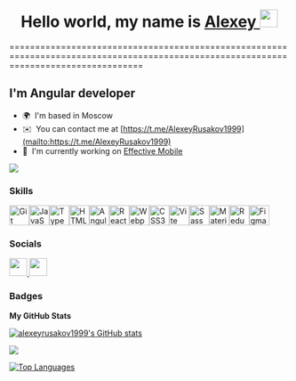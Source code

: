 <h1 align="center">
    Hello world, my name is
    <a href="https://github.com/zhd-dm" target="_blank">
        Alexey
    </a> 
    <img src="https://github.com/blackcater/blackcater/raw/main/images/Hi.gif" height="32"/>
</h1>
======================================================================================================================================

I'm Angular developer
---------------------

* 🌍  I'm based in Moscow
* ✉️  You can contact me at [https://t.me/AlexeyRusakov1999](mailto:https://t.me/AlexeyRusakov1999)
* 🚀  I'm currently working on [Effective Mobile](http://effective-mobile.ru/)

<a href="https://www.github.com/alexeyrusakov1999" target="_blank" rel="noreferrer"><img
src="https://img.shields.io/github/followers/alexeyrusakov1999?logo=github&style=for-the-badge&color=a855f7&labelColor=1c1917" /></a>

### Skills


<p align="left">
<a href="https://git-scm.com/" target="_blank" rel="noreferrer"><img src="https://raw.githubusercontent.com/danielcranney/readme-generator/main/public/icons/skills/git-colored.svg" width="36" height="36" alt="Git" /></a><a href="https://developer.mozilla.org/en-US/docs/Web/JavaScript" target="_blank" rel="noreferrer"><img src="https://raw.githubusercontent.com/danielcranney/readme-generator/main/public/icons/skills/javascript-colored.svg" width="36" height="36" alt="JavaScript" /></a><a href="https://www.typescriptlang.org/" target="_blank" rel="noreferrer"><img src="https://raw.githubusercontent.com/danielcranney/readme-generator/main/public/icons/skills/typescript-colored.svg" width="36" height="36" alt="TypeScript" /></a><a href="https://developer.mozilla.org/en-US/docs/Glossary/HTML5" target="_blank" rel="noreferrer"><img src="https://raw.githubusercontent.com/danielcranney/readme-generator/main/public/icons/skills/html5-colored.svg" width="36" height="36" alt="HTML5" /></a><a href="https://angular.io/" target="_blank" rel="noreferrer"><img src="https://raw.githubusercontent.com/danielcranney/readme-generator/main/public/icons/skills/angularjs-colored.svg" width="36" height="36" alt="Angular" /></a><a href="https://reactjs.org/" target="_blank" rel="noreferrer"><img src="https://raw.githubusercontent.com/danielcranney/readme-generator/main/public/icons/skills/react-colored.svg" width="36" height="36" alt="React" /></a><a href="https://webpack.js.org/" target="_blank" rel="noreferrer"><img src="https://raw.githubusercontent.com/danielcranney/readme-generator/main/public/icons/skills/webpack-colored.svg" width="36" height="36" alt="Webpack" /></a><a href="https://www.w3.org/TR/CSS/#css" target="_blank" rel="noreferrer"><img src="https://raw.githubusercontent.com/danielcranney/readme-generator/main/public/icons/skills/css3-colored.svg" width="36" height="36" alt="CSS3" /></a><a href="https://vitejs.dev/" target="_blank" rel="noreferrer"><img src="https://raw.githubusercontent.com/danielcranney/readme-generator/main/public/icons/skills/vite-colored.svg" width="36" height="36" alt="Vite" /></a><a href="https://sass-lang.com/" target="_blank" rel="noreferrer"><img src="https://raw.githubusercontent.com/danielcranney/readme-generator/main/public/icons/skills/sass-colored.svg" width="36" height="36" alt="Sass" /></a><a href="https://mui.com/" target="_blank" rel="noreferrer"><img src="https://raw.githubusercontent.com/danielcranney/readme-generator/main/public/icons/skills/materialui-colored.svg" width="36" height="36" alt="Material UI" /></a><a href="https://redux.js.org/" target="_blank" rel="noreferrer"><img src="https://raw.githubusercontent.com/danielcranney/readme-generator/main/public/icons/skills/redux-colored.svg" width="36" height="36" alt="Redux" /></a><a href="https://www.figma.com/" target="_blank" rel="noreferrer"><img src="https://raw.githubusercontent.com/danielcranney/readme-generator/main/public/icons/skills/figma-colored.svg" width="36" height="36" alt="Figma" /></a>
</p>


### Socials

<p align="left"> <a href="https://www.github.com/alexeyrusakov1999" target="_blank" rel="noreferrer"> <picture> <source media="(prefers-color-scheme: dark)" srcset="https://raw.githubusercontent.com/danielcranney/readme-generator/main/public/icons/socials/github-dark.svg" /> <source media="(prefers-color-scheme: light)" srcset="https://raw.githubusercontent.com/danielcranney/readme-generator/main/public/icons/socials/github.svg" /> <img src="https://raw.githubusercontent.com/danielcranney/readme-generator/main/public/icons/socials/github.svg" width="32" height="32" /> </picture> </a> <a href="https://www.linkedin.com/in/alexey-rusakov-0b6b5b239/" target="_blank" rel="noreferrer"> <picture> <source media="(prefers-color-scheme: dark)" srcset="https://raw.githubusercontent.com/danielcranney/readme-generator/main/public/icons/socials/linkedin-dark.svg" /> <source media="(prefers-color-scheme: light)" srcset="https://raw.githubusercontent.com/danielcranney/readme-generator/main/public/icons/socials/linkedin.svg" /> <img src="https://raw.githubusercontent.com/danielcranney/readme-generator/main/public/icons/socials/linkedin.svg" width="32" height="32" /> </picture> </a></p>

### Badges

<b>My GitHub Stats</b>

<a href="http://www.github.com/alexeyrusakov1999"><img src="https://github-readme-stats.vercel.app/api?username=alexeyrusakov1999&show_icons=true&hide=issues,&count_private=true&title_color=a855f7&text_color=ffffff&icon_color=a855f7&bg_color=1c1917&hide_border=true&show_icons=true" alt="alexeyrusakov1999's GitHub stats" /></a>

<a href="http://www.github.com/alexeyrusakov1999"><img src="https://github-readme-streak-stats.herokuapp.com/?user=alexeyrusakov1999&stroke=ffffff&background=1c1917&ring=a855f7&fire=a855f7&currStreakNum=ffffff&currStreakLabel=a855f7&sideNums=ffffff&sideLabels=ffffff&dates=ffffff&hide_border=true" /></a>

<a href="https://github.com/alexeyrusakov1999" align="left"><img src="https://github-readme-stats.vercel.app/api/top-langs/?username=alexeyrusakov1999&langs_count=10&title_color=a855f7&text_color=ffffff&icon_color=a855f7&bg_color=1c1917&hide_border=true&locale=en&custom_title=Top%20%Languages" alt="Top Languages" /></a>
